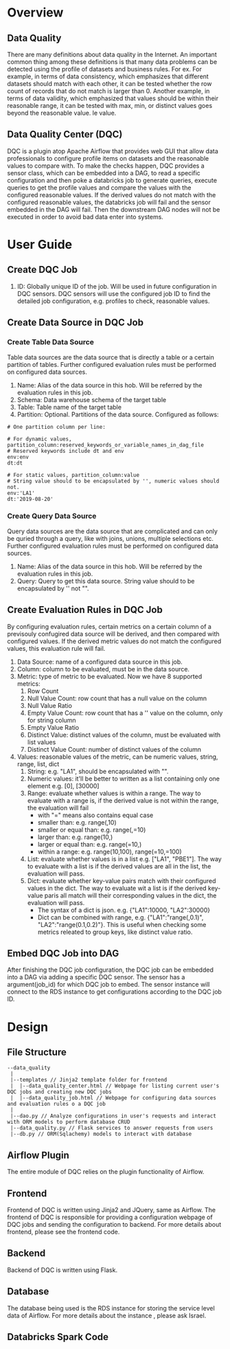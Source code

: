 # Overview 
## Data Quality 
There are many definitions about data quality in the Internet. An important common thing among these definitions is that many data problems can be detected using the profile of datasets and business rules. For ex. For example, in terms of data consistency, which emphasizes that different datasets should match with each other, it can be tested whether the row count of records that do not match is larger than 0. Another example, in terms of data validity, which emphasized that values should be within their reasonable range, it can be tested with max, min, or distinct values goes beyond the reasonable value. le value.  

## Data Quality Center (DQC) 
DQC is a plugin atop Apache Airflow that provides web GUI that allow data professionals to configure profile items on datasets and the reasonable values to compare with. To make the checks happen, DQC provides a sensor class, which can be embedded into a DAG, to read a specific configuration and then poke a databricks job to generate queries, execute queries to get the profile values and compare the values with the configured reasonable values. If the derived values do not match with the configured reasonable values, the databricks job will fail and the sensor embedded in the DAG will fail. Then the downstream DAG nodes will not be executed in order to avoid bad data enter into systems. 
 
# User Guide 
## Create DQC Job 
1. ID: Globally unique ID of the job. Will be used in future configuration in DQC sensors. DQC sensors will use the configured job ID to find the detailed job configuration, e.g. profiles to check, reasonable values. 
## Create Data Source in DQC Job 
### Create Table Data Source 
Table data sources are the data source that is directly a table or a certain partition of tables. Further configured evaluation rules must be performed on configured data sources. 
<ol>
 <li>Name: Alias of the data source in this hob. Will be referred by the evaluation rules in this job. </li>
 <li>Schema: Data warehouse schema of the target table </li>
 <li>Table: Table name of the target table </li>
 <li>Partition: Optional. Partitions of the data source. Configured as follows: </li>
</ol>

```
# One partition column per line:

# For dynamic values, partition_column:reserved_keywords_or_variable_names_in_dag_file
# Reserved keywords include dt and env
env:env
dt:dt

# For static values, partition_column:value
# String value should to be encapsulated by '', numeric values should not.
env:'LA1'
dt:'2019-08-20'
```

### Create Query Data Source
Query data sources are the data source that are complicated and can only be quried through a query, like with joins, unions, multiple selections etc. Further configured evaluation rules must be performed on configured data sources. 
<ol>
<li>Name: Alias of the data source  in this hob. Will be referred by the evaluation rules in this job. </li>
<li>Query: Query to get this data source. String value should to be encapsulated by '' not "".</li>
</ol>

## Create Evaluation Rules in DQC Job
By configuring evaluation rules, certain metrics on a certain column of a previsouly confugired data source will be derived, and then compared with configured values. If the derived metric values do not match the configured values, this evaluation rule will fail. 
<ol>
 <li>Data Source: name of a configured data source in this job. </li>
 <li>Column: column to be evaluated, must be in the data source. </li>
 <li>Metric: type of metric to be evaluated. Now we have 8 supported metrics:
  <ol>
   <li>Row Count</li>
   <li>Null Value Count: row count that has a null value on the column </li>
   <li>Null Value Ratio </li>
   <li>Empty Value Count: row count that has a '' value on the column, only for string column </li>
   <li>Empty Value Ratio </li>
   <li>Distinct Value: distinct values of the column, must be evaluated with list values </li>
   <li>Distinct Value Count: number of distinct values of the column </li>
  </ol>
 </li>
 <li>Values: reasonable values of the metric, can be numeric values, string, range, list, dict
  <ol>
   <li>String: e.g. "LA1", should be encapsulated with "". </li>
   <li>Numeric values: it'll be better to written as a list containing only one element e.g. [0], [30000]</li>
   <li>Range: evaluate whether values is within a range. The way to evaluate with a range is, if the derived value is not within the range, the evaluation will fail
    <ul>
     <li>with "=" means also contains equal case
     <li>smaller than: e.g. range(,10) </li>
     <li>smaller or equal than: e.g. range(,=10) </li>
     <li>larger than: e.g. range(10,) </li>
     <li>larger or equal than: e.g. range(=10,) </li>
     <li>within a range: e.g. range(10,100), range(=10,=100)
    </ul>
   </li>
   <li>List: evaluate whether values is in a list e.g. ["LA1", "PBE1"]. The way to evaluate with a list is if the derived values are all in the list, the evaluation will pass.</li>
   <li>Dict: evaluate whether key-value pairs match with their configured values in the dict. The way to evaluate wit a list is if the derived key-value paris all match will their corresponding values in the dict, the evaluation will pass.
    <ul>
     <li>The syntax of a dict is json. e.g. {"LA1":10000, "LA2":30000}</li>
     <li>Dict can be combined with range, e.g. {"LA1":"range(,0.1)", "LA2":"range(0.1,0.2)"}. This is useful when checking some metrics releated to group keys, like distinct value ratio.
    </ul>
   </li>
  </ol>
 </li>
</ol>

## Embed DQC Job into DAG
After finishing the DQC job configuration, the DQC job can be embedded into a DAG via adding a specific DQC sensor. The sensor has a argument(job_id) for which DQC job to embed. The sensor instance will connect to the RDS instance to get configurations according to the DQC job ID.

# Design
## File Structure
```
--data_quality
 |
 |--templates // Jinja2 template folder for frontend
 |  |--data_quality_center.html // Webpage for listing current user's DQC jobs and creating new DQC jobs
 |  |--data_quality_job.html // Webpage for configuring data sources and evaluation rules o a DQC job
 |
 |--dao.py // Analyze configurations in user's requests and interact with ORM models to perform database CRUD
 |--data_quality.py // Flask services to answer requests from users
 |--db.py // ORM(Sqlachemy) models to interact with database
```
 
## Airflow Plugin
The entire module of DQC relies on the plugin functionality of Airflow. 

## Frontend
Frontend of DQC is written using Jinja2 and JQuery, same as Airflow. The frontend of DQC is responsible for providing a configuration webpage of DQC jobs and sending the configuration to backend. For more details about frontend, please see the frontend code.

## Backend
Backend of DQC is written using Flask.

## Database
The database being used is the RDS instance for storing the service level data of Airflow. For more details about the instance , please ask Israel. 


## Databricks Spark Code
